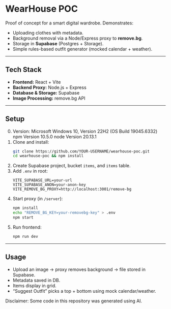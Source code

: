 # WearHouse POC

Proof of concept for a smart digital wardrobe. Demonstrates:  
- Uploading clothes with metadata.  
- Background removal via a Node/Express proxy to **remove.bg**.  
- Storage in **Supabase** (Postgres + Storage).  
- Simple rules-based outfit generator (mocked calendar + weather).  

---

## Tech Stack
- **Frontend:** React + Vite  
- **Backend Proxy:** Node.js + Express  
- **Database & Storage:** Supabase  
- **Image Processing:** remove.bg API  

---

## Setup
0. Version:
   Microsoft Windows 10, Version 22H2 (OS Build 19045.6332)
   npm Version 10.5.0
   node Version 20.13.1
1. Clone and install:  
   ```bash
   git clone https://github.com/YOUR-USERNAME/wearhouse-poc.git
   cd wearhouse-poc && npm install
   ```
2. Create Supabase project, bucket `items`, and `items` table.  
3. Add `.env` in root:  
   ```
   VITE_SUPABASE_URL=your-url
   VITE_SUPABASE_ANON=your-anon-key
   VITE_REMOVE_BG_PROXY=http://localhost:3001/remove-bg
   ```
4. Start proxy (in `/server`):  
   ```bash
   npm install
   echo "REMOVE_BG_KEY=your-removebg-key" > .env
   npm start
   ```
5. Run frontend:  
   ```bash
   npm run dev
   ```

---

## Usage
- Upload an image → proxy removes background → file stored in Supabase.  
- Metadata saved in DB.  
- Items display in grid.  
- “Suggest Outfit” picks a top + bottom using mock calendar/weather.  





Disclaimer: Some code in this repository was generated using AI.